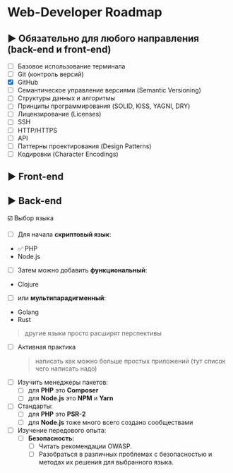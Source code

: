 # Web-Developer Roadmap

##  :arrow_forward: Обязательно для любого направления (back-end и front-end)
- [ ] Базовое использование терминала
- [ ] Git (контроль версий)
- [X] GitHub
- [ ] Семантическое управление версиями (Semantic Versioning)
- [ ] Структуры данных и алгоритмы
- [ ] Принципы программирования (SOLID, KISS, YAGNI, DRY)
- [ ] Лицензирование (Licenses)
- [ ] SSH
- [ ] HTTP/HTTPS
- [ ] API
- [ ] Паттерны проектирования (Design Patterns)
- [ ] Кодировки (Character Encodings)

## :arrow_forward: Front-end

## :arrow_forward: Back-end
:ballot_box_with_check: Выбор языка
  - [ ] Для начала **скриптовый язык**:
  - :white_check_mark: PHP
  - Node.js
  - [ ] Затем можно добавить **функциональный**:
  - Clojure
  - [ ] или **мультипарадигменный**:
  - Golang
  - Rust
  > другие языки просто расширят перспективы
- [ ] Активная практика
  > написать как можно больше простых приложений
  > (тут список чего написать надо)
- [ ] Изучить менеджеры пакетов:
  - [ ] для **PHP** это **Composer**
  - [ ] для **Node.js** это **NPM** и **Yarn**
- [ ] Стандарты:
  - [ ] для **PHP** это **PSR-2**
  - [ ] для **Node.js** тоже много всего создано сообществами
- [ ] Изучение передового опыта:  
  - [ ] **Безопасность:**
    - [ ] Читать рекомендации OWASP.
    - [ ] Разобраться в различных проблемах с безопасностью и методах их решения для выбранного языка.
